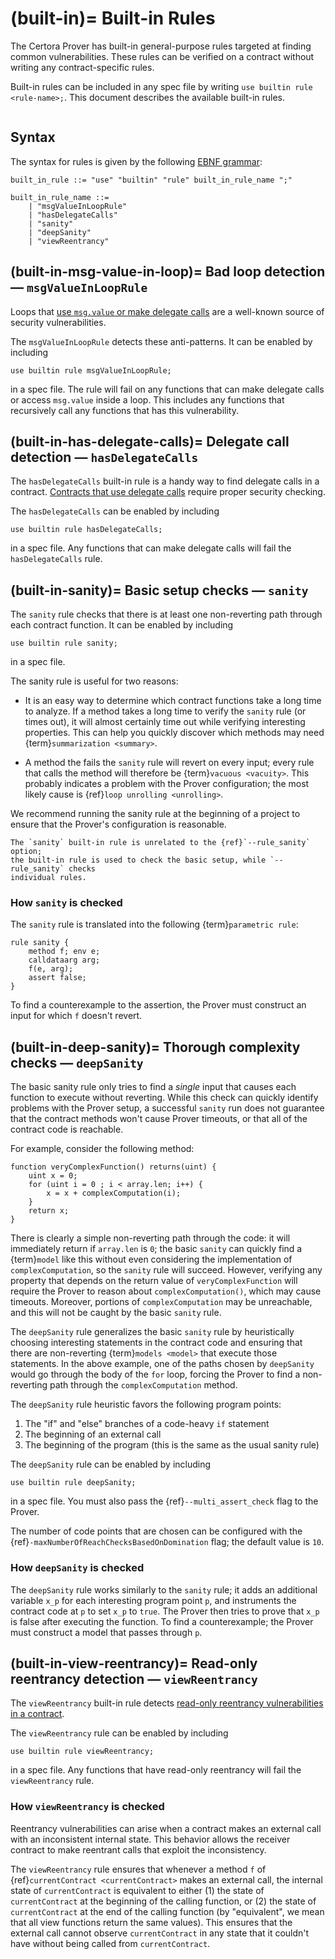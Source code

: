 (built-in)=
Built-in Rules
==============

The Certora Prover has built-in general-purpose rules targeted at finding common
vulnerabilities.  These rules can be verified on a contract without writing any
contract-specific rules.

Built-in rules can be included in any spec file by writing `use builtin rule
<rule-name>;`.  This document describes the available built-in rules.

```{contents}
```

Syntax
------

The syntax for rules is given by the following [EBNF grammar](syntax):

```
built_in_rule ::= "use" "builtin" "rule" built_in_rule_name ";"

built_in_rule_name ::=
    | "msgValueInLoopRule"
    | "hasDelegateCalls"
    | "sanity"
    | "deepSanity"
    | "viewReentrancy"
```

(built-in-msg-value-in-loop)=
Bad loop detection &mdash; `msgValueInLoopRule`
-----------------------------------------------

Loops that [use `msg.value` or make delegate
calls][msg-value-vulnerability] are a well-known source of security
vulnerabilities.

[msg-value-vulnerability]: https://trustchain.medium.com/ethereum-msg-value-reuse-vulnerability-5afd0aa2bcef


The `msgValueInLoopRule` detects these anti-patterns.  It can be enabled by
including
```cvl
use builtin rule msgValueInLoopRule;
```
in a spec file.  The rule will fail on any functions that can make delegate
calls or access `msg.value` inside a loop. This includes any functions that recursively call any functions that has
this vulnerability.

(built-in-has-delegate-calls)=
Delegate call detection &mdash; `hasDelegateCalls`
--------------------------------------------------

The `hasDelegateCalls` built-in rule is a handy way to find delegate calls in
a contract. [Contracts that use delegate calls][delegatecall-vulnerability] require proper security checking.

[delegatecall-vulnerability]: https://blog.solidityscan.com/security-issues-with-delegate-calls-4ae64d775b76

The `hasDelegateCalls` can be enabled by including
```cvl
use builtin rule hasDelegateCalls;
```
in a spec file.  Any functions that can make delegate calls will fail the
`hasDelegateCalls` rule.

(built-in-sanity)=
Basic setup checks &mdash; `sanity`
-----------------------------------

The `sanity` rule checks that there is at least one non-reverting path through
each contract function.  It can be enabled by including
```cvl
use builtin rule sanity;
```
in a spec file.

The sanity rule is useful for two reasons:

 - It is an easy way to determine which contract functions take a long time to
   analyze.  If a method takes a long time to verify the `sanity` rule (or
   times out), it will almost certainly time out while verifying interesting
   properties.  This can help you quickly discover which methods may need
   {term}`summarization <summary>`.

 - A method the fails the `sanity` rule will revert on every input; every rule
   that calls the method will therefore be {term}`vacuous <vacuity>`.  This
   probably indicates a problem with the Prover configuration; the most likely
   cause is {ref}`loop unrolling <unrolling>`.

We recommend running the sanity rule at the beginning of a project to
ensure that the Prover's configuration is reasonable.

```{note}
The `sanity` built-in rule is unrelated to the {ref}`--rule_sanity` option;
the built-in rule is used to check the basic setup, while `--rule_sanity` checks
individual rules.
```

### How `sanity` is checked

The `sanity` rule is translated into the following {term}`parametric rule`:

```cvl
rule sanity {
    method f; env e;
    calldataarg arg;
    f(e, arg); 
    assert false;
}
```

To find a counterexample to the assertion, the Prover must construct an input
for which `f` doesn't revert.

(built-in-deep-sanity)=
Thorough complexity checks &mdash; `deepSanity`
-----------------------------------------------

The basic sanity rule only tries to find a _single_ input that causes each
function to execute without reverting.  While this check can quickly identify
problems with the Prover setup, a successful `sanity` run does not guarantee
that the contract methods won't cause Prover timeouts, or that all of the
contract code is reachable.

For example, consider the following method:
```solidity
function veryComplexFunction() returns(uint) {
    uint x = 0;
    for (uint i = 0 ; i < array.len; i++) {
        x = x + complexComputation(i);
    }
    return x;
}
```

There is clearly a simple non-reverting path through the code: it will
immediately return if `array.len` is `0`; the basic `sanity` can quickly find a
{term}`model` like this without even considering the implementation of
`complexComputation`, so the `sanity` rule will succeed.  However, verifying
any property that depends on the return value of `veryComplexFunction` will
require the Prover to reason about `complexComputation()`, which may cause
timeouts.  Moreover, portions of `complexComputation` may be unreachable, and
this will not be caught by the basic `sanity` rule.

The `deepSanity` rule generalizes the basic `sanity` rule by heuristically
choosing interesting statements in the contract code and ensuring that there
are non-reverting {term}`models <model>` that execute those statements.  In the above
example, one of the paths chosen by `deepSanity` would go through the body of
the `for` loop, forcing the Prover to find a non-reverting path through the
`complexComputation` method.

The `deepSanity` rule heuristic favors the following program points:
1. The "if" and "else" branches of a code-heavy `if` statement
2. The beginning of an external call
3. The beginning of the program (this is the same as the usual sanity rule)

The `deepSanity` rule can be enabled by including
```cvl
use builtin rule deepSanity;
```
in a spec file.  You must also pass the {ref}`--multi_assert_check` flag to
the Prover.

The number of code points that are chosen can be configured with the
{ref}`-maxNumberOfReachChecksBasedOnDomination` flag; the default value is
`10`.

### How `deepSanity` is checked

The `deepSanity` rule works similarly to the `sanity` rule; it adds an
additional variable `x_p` for each interesting program point `p`, and
instruments the contract code at `p` to set `x_p` to `true`.  The Prover then
tries to prove that `x_p` is false after executing the function.  To find a
counterexample; the Prover must construct a model that passes through `p`.

(built-in-view-reentrancy)=
Read-only reentrancy detection &mdash; `viewReentrancy`
-----------------------------------------------------------

The `viewReentrancy`  built-in rule detects 
[read-only reentrancy vulnerabilities in a contract][view-reentrancy-vulnerability].

[view-reentrancy-vulnerability]: https://blog.pessimistic.io/read-only-reentrancy-in-depth-6ea7e9d78e85

The `viewReentrancy` rule can be enabled by including
```cvl
use builtin rule viewReentrancy;
```
in a spec file.  Any functions that have read-only reentrancy will fail the
`viewReentrancy` rule.

### How `viewReentrancy` is checked

Reentrancy vulnerabilities can arise when a contract makes an external call with an inconsistent internal 
state. This behavior allows the receiver contract to make reentrant calls that exploit the inconsistency.

The `viewReentrancy` rule ensures that whenever a method `f` of {ref}`currentContract <currentContract>` makes an external call, 
the internal state of `currentContract` is equivalent to either (1) the state of `currentContract` at the beginning of the calling function,
or (2) the state of `currentContract` at the end of the calling function (by "equivalent", 
we mean that all view functions return the same values). 
This ensures that the external call cannot observe `currentContract` in any state that it couldn't have without being 
called from `currentContract`. 


